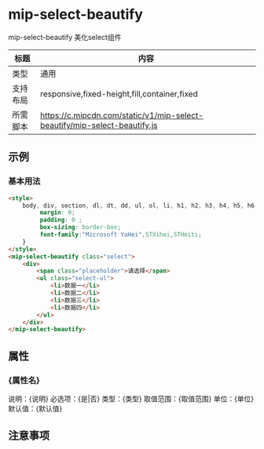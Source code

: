 # mip-select-beautify

mip-select-beautify 美化select组件

标题|内容
----|----
类型|通用
支持布局|responsive,fixed-height,fill,container,fixed
所需脚本|https://c.mipcdn.com/static/v1/mip-select-beautify/mip-select-beautify.js

## 示例

### 基本用法
```html
<style>
	body, div, section, dl, dt, dd, ul, ol, li, h1, h2, h3, h4, h5, h6, hr, pre, code, form, input, button, fieldset, textarea, p, blockquote, th, td, span{
		 margin: 0;
		 padding: 0 ;
		 box-sizing: border-box;
		 font-family:"Microsoft YaHei",STXihei,STHeiti;
	}
</style>
<mip-select-beautify class="select">
	<div>
		<span class="placeholder">请选择</span>
		<ul class="select-ul">
			<li>数据一</li>
			<li>数据二</li>
			<li>数据三</li>
			<li>数据四</li>
		</ul>
	</div>
</mip-select-beautify>
```

## 属性

### {属性名}

说明：{说明}
必选项：{是|否}
类型：{类型}
取值范围：{取值范围}
单位：{单位}
默认值：{默认值}

## 注意事项

